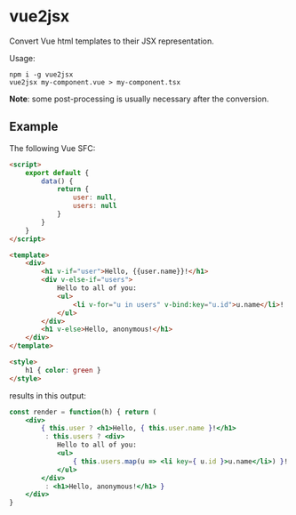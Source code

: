 # vue2jsx

Convert Vue html templates to their JSX representation.

Usage:

```
npm i -g vue2jsx
vue2jsx my-component.vue > my-component.tsx
```

**Note**: some post-processing is usually necessary after the conversion.

## Example

The following Vue SFC:
```html
<script>
    export default {
        data() {
            return {
                user: null,
                users: null
            }
        }
    }
</script>

<template>
    <div>
        <h1 v-if="user">Hello, {{user.name}}!</h1>
        <div v-else-if="users">
            Hello to all of you:
            <ul>
                <li v-for="u in users" v-bind:key="u.id">u.name</li>!
            </ul>
        </div>
        <h1 v-else>Hello, anonymous!</h1>
    </div>
</template>

<style>
    h1 { color: green }
</style>
```

results in this output:

```jsx
const render = function(h) { return (
    <div>
        { this.user ? <h1>Hello, { this.user.name }!</h1>
         : this.users ? <div>
            Hello to all of you:
            <ul>
                { this.users.map(u => <li key={ u.id }>u.name</li>) }!
            </ul>
        </div>
         : <h1>Hello, anonymous!</h1> }
    </div>
}
```